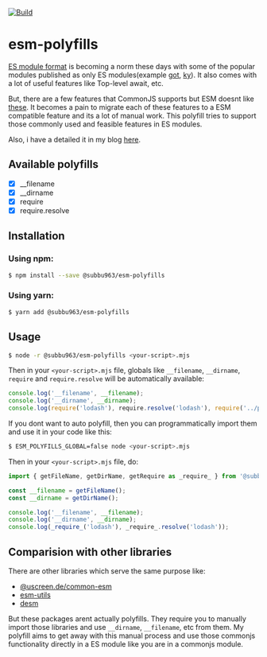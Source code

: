 [![Build](https://github.com/subbu963/esm-polyfills/actions/workflows/main.yml/badge.svg)](https://github.com/subbu963/esm-polyfills/actions/workflows/main.yml)

# esm-polyfills

[ES module format](https://nodejs.org/api/esm.html#modules-ecmascript-modules) is becoming a norm these days with some of the popular modules published as only ES modules(example [got](https://github.com/sindresorhus/got), [ky](https://github.com/sindresorhus/ky)). It also comes with a lot of useful features like Top-level await, etc.

But, there are a few features that CommonJS supports but ESM doesnt like [these](https://nodejs.org/api/esm.html#differences-between-es-modules-and-commonjs).
It becomes a pain to migrate each of these features to a ESM compatible feature and its a lot of manual work. This polyfill tries to support those commonly used and feasible features in ES modules.

Also, i have a detailed it in my blog [here](https://lordofthethings.xyz/how-to-fix-referenceerror-__dirname/__filename/require-is-not-defined-in-es-module-scope/).

## Available polyfills

-   [x] \_\_filename
-   [x] \_\_dirname
-   [x] require
-   [x] require.resolve

## Installation

### Using npm:

```bash
$ npm install --save @subbu963/esm-polyfills
```

### Using yarn:

```bash
$ yarn add @subbu963/esm-polyfills
```

## Usage

```bash
$ node -r @subbu963/esm-polyfills <your-script>.mjs
```

Then in your `<your-script>.mjs` file, globals like `__filename`, `__dirname`, `require` and `require.resolve` will be automatically available:

```javascript
console.log('__filename', __filename);
console.log('__dirname', __dirname);
console.log(require('lodash'), require.resolve('lodash'), require('../package.json'));
```

If you dont want to auto polyfill, then you can programmatically import them and use it in your code like this:

```bash
$ ESM_POLYFILLS_GLOBAL=false node <your-script>.mjs
```

Then in your `<your-script>.mjs` file, do:

```javascript
import { getFileName, getDirName, getRequire as _require_ } from '@subbu963/esm-polyfills';

const __filename = getFileName();
const __dirname = getDirName();

console.log('__filename', __filename);
console.log('__dirname', __dirname);
console.log(_require_('lodash'), _require_.resolve('lodash'));
```

## Comparision with other libraries

There are other libraries which serve the same purpose like:

-   [@uscreen.de/common-esm](https://www.npmjs.com/package/@uscreen.de/common-esm)
-   [esm-utils](https://www.npmjs.com/package/esm-utils)
-   [desm](https://www.npmjs.com/package/desm)

But these packages arent actually polyfills. They require you to manually import those libraries and use `__dirname`, `__filename`, etc from them.
My polyfill aims to get away with this manual process and use those commonjs functionality directly in a ES module like you are in a commonjs module.
